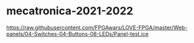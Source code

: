 # mecatronica-2021-2022

https://raw.githubusercontent.com/FPGAwars/LOVE-FPGA/master/Web-panels/04-Switches-04-Buttons-08-LEDs/Panel-test.ice

